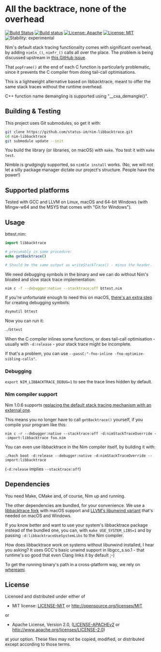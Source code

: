 # All the backtrace, none of the overhead

[![Build Status](https://travis-ci.org/status-im/nim-libbacktrace.svg?branch=master)](https://travis-ci.org/status-im/nim-libbacktrace)
[![Build status](https://ci.appveyor.com/api/projects/status/mrvu6ks50dl5y5y4/branch/master?svg=true)](https://ci.appveyor.com/project/nimbus/nim-libbacktrace/branch/master)
[![License: Apache](https://img.shields.io/badge/License-Apache%202.0-blue.svg)](https://opensource.org/licenses/Apache-2.0)
[![License: MIT](https://img.shields.io/badge/License-MIT-blue.svg)](https://opensource.org/licenses/MIT)
![Stability: experimental](https://img.shields.io/badge/stability-experimental-orange.svg)

Nim's default stack tracing functionality comes with significant
overhead, by adding `nimln_()`, `nimfr_()` calls all over the place. The
problem is being discussed upstream in [this GitHub
issue](https://github.com/nim-lang/Nim/issues/12702).

That `popFrame()` at the end of each C function is particularly problematic,
since it prevents the C compiler from doing tail-call optimisations.

This is a lightweight alternative based on libbacktrace, meant to offer the
same stack traces without the runtime overhead.

C++ function name demangling is supported using "\_\_cxa\_demangle()".

## Building & Testing

This project uses Git submodules, so get it with:

```bash
git clone https://github.com/status-im/nim-libbacktrace.git
cd nim-libbacktrace
git submodule update --init
```

You build the library (or libraries, on macOS) with `make`. You test it with
`make test`.

Nimble is grudgingly supported, so `nimble install` works. (No, we will not
let a silly package manager dictate our project's structure. People have the
power!)

## Supported platforms

Tested with GCC and LLVM on Linux, macOS and 64-bit Windows (with Mingw-w64 and
the MSYS that comes with "Git for Windows").

## Usage

bttest.nim:

```nim
import libbacktrace

# presumably in some procedure:
echo getBacktrace()

# Should be the same output as writeStackTrace() - minus the header.
```


We need debugging symbols in the binary and we can do without Nim's bloated and
slow stack trace implementation:

```bash
nim c -f --debugger:native --stacktrace:off bttest.nim
```

If you're unfortunate enough to need this on macOS, [there's an extra
step](https://github.com/nim-lang/Nim/issues/12735) for creating debugging
symbols:

```bash
dsymutil bttest
```

Now you can run it:

```bash
./bttest
```

When the C compiler inlines some functions, or does tail-call optimisation -
usually with `-d:release` - your stack trace might be incomplete.

If that's a problem, you can use `--passC:"-fno-inline -fno-optimize-sibling-calls"`.

### Debugging

`export NIM_LIBBACKTRACE_DEBUG=1` to see the trace lines hidden by default.

### Nim compiler support

Nim 1.0.6 supports [replacing the default stack tracing mechanism with an
external one](https://github.com/nim-lang/Nim/pull/12922).

This means you no longer have to call `getBacktrace()` yourself, if you compile
your program like this:

`nim c -r --debugger:native --stacktrace:off -d:nimStackTraceOverride --import:libbacktrace foo.nim`

You can even use libbacktrace in the Nim compiler itself, by building it with:

`./koch boot -d:release --debugger:native -d:nimStackTraceOverride --import:libbacktrace`

(`-d:release` implies `--stacktrace:off`)

## Dependencies

You need Make, CMake and, of course, Nim up and running.

The other dependencies are bundled, for your convenience. We use a [libbacktrace
fork](https://github.com/rust-lang-nursery/libbacktrace/tree/rust-snapshot-2018-05-22)
with macOS support and [LLVM's libunwind
variant](https://github.com/llvm-mirror/libunwind) that's needed on macOS and Windows.

If you know better and want to use your system's libbacktrace package instead
of the bundled one, you can, with `make USE_SYSTEM_LIBS=1` and by passing
`-d:libbacktraceUseSystemLibs` to the Nim compiler.

How does libbacktrace work on systems without libunwind installed, I hear you
asking? It uses GCC's basic unwind support in libgcc\_s.so.1 - that runtime's so
good that even Clang links it by default ;-)

To get the running binary's path in a cross-platform way, we rely on
[whereami](https://github.com/gpakosz/whereami).

## License

Licensed and distributed under either of

* MIT license: [LICENSE-MIT](LICENSE-MIT) or http://opensource.org/licenses/MIT

or

* Apache License, Version 2.0, ([LICENSE-APACHEv2](LICENSE-APACHEv2) or http://www.apache.org/licenses/LICENSE-2.0)

at your option. These files may not be copied, modified, or distributed except according to those terms.

